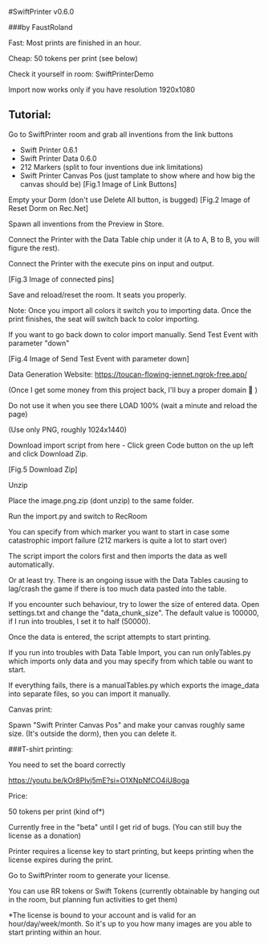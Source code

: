 #SwiftPrinter v0.6.0

###by FaustRoland


Fast: Most prints are finished in an hour.

Cheap: 50 tokens per print (see below)

Check it yourself in room: SwiftPrinterDemo


Import now works only if you have resolution 1920x1080 


## Tutorial:

Go to SwiftPrinter room and grab all inventions from the link buttons
 - Swift Printer 0.6.1
 - Swift Printer Data 0.6.0
 - 212 Markers (split to four inventions due ink limitations)
 - Swift Printer Canvas Pos (just tamplate to show where and how big the canvas should be)
[Fig.1 Image of Link Buttons]

Empty your Dorm
(don't use Delete All button, is bugged)
[Fig.2 Image of Reset Dorm on Rec.Net]

Spawn all inventions from the Preview in Store. 

Connect the Printer with the Data Table chip under it (A to A, B to B, you will figure the rest). 

Connect the Printer with the execute pins on input and output.

[Fig.3 Image of connected pins]

Save and reload/reset the room. It seats you properly.


Note: Once you import all colors it switch you to importing data. Once the print finishes, the seat will switch back to color importing.

If you want to go back down to color import manually. Send Test Event with parameter "down"

[Fig.4 Image of Send Test Event with parameter down]




Data Generation Website: https://toucan-flowing-jennet.ngrok-free.app/ 

(Once I get some money from this project back, I'll buy a proper domain 🙂 )

Do not use it when you see there LOAD 100% (wait a minute and reload the page)


(Use only PNG, roughly 1024x1440)


Download import script from here - Click green Code button on the up left and click Download Zip.

[Fig.5 Download Zip]



Unzip




Place the image.png.zip (dont unzip) to the same folder.



Run the import.py and switch to RecRoom

You can specify from which marker you want to start in case some catastrophic import failure (212 markers is quite a lot to start over)



The script import the colors first and then imports the data as well automatically.

Or at least try. There is an ongoing issue with the Data Tables causing to lag/crash the game if there is too much data pasted into the table.

If you encounter such behaviour, try to lower the size of entered data. Open settings.txt and change the "data_chunk_size". The default value is 100000, if I run into troubles, I set it to half (50000).


Once the data is entered, the script attempts to start printing.





If you run into troubles with Data Table Import, you can run onlyTables.py which imports only data and you may specify from which table ou want to start.

If everything fails, there is a manualTables.py which exports the image_data into separate files, so you can import it manually.



Canvas print: 

Spawn "Swift Printer Canvas Pos" and make your canvas roughly same size. (It's outside the dorm), then you can delete it.



###T-shirt printing:

You need to set the board correctly

https://youtu.be/kOr8Plvj5mE?si=O1XNpNfCO4iU8oga



Price: 

50 tokens per print (kind of*)

Currently free in the "beta" until I get rid of bugs. (You can still buy the license as a donation)



Printer requires a license key to start printing, but keeps printing when the license expires during the print. 



Go to SwiftPrinter room to generate your license.



You can use RR tokens or Swift Tokens (currently obtainable by hanging out in the room, but planning fun activities to get them)


*The license is bound to your account and is valid for an hour/day/week/month. So it's up to you how many images are you able to start printing within an hour.